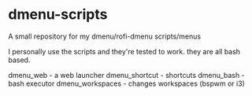 # dmenu-scripts
A small repository for my dmenu/rofi-dmenu scripts/menus

I personally use the scripts and they're tested to work. they are all bash based.

dmenu_web        - a web launcher
dmenu_shortcut   - shortcuts
dmenu_bash       - bash executor
dmenu_workspaces - changes workspaces (bspwm or i3)
